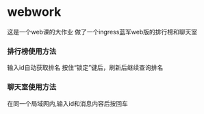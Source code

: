 # webwork
这是一个web课的大作业
做了一个ingress蓝军web版的排行榜和聊天室


### 排行榜使用方法
输入id自动获取排名
按住“锁定”键后，刷新后继续查询排名

### 聊天室使用方法
在同一个局域网内,输入id和消息内容后按回车
